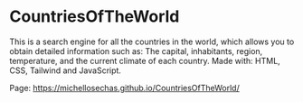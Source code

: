 # CountriesOfTheWorld
This is a search engine for all the countries in the world, which allows you to obtain detailed information such as: The capital, inhabitants, region, temperature, and the current climate of each country.
Made with: HTML, CSS, Tailwind and JavaScript.

Page: https://michellosechas.github.io/CountriesOfTheWorld/
